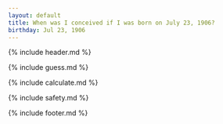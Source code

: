 ```yaml
---
layout: default
title: When was I conceived if I was born on July 23, 1906?
birthday: Jul 23, 1906
---
```


{% include header.md %}

{% include guess.md %}

{% include calculate.md %}

{% include safety.md %}

{% include footer.md %}




